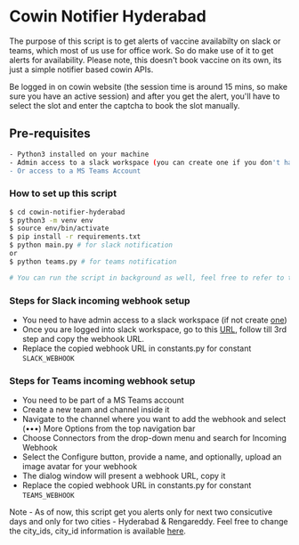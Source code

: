 # Cowin Notifier Hyderabad

The purpose of this script is to get alerts of vaccine availabilty on slack or teams, which most of us use for office work. So do make use of it to get alerts for availability.
Please note, this doesn't book vaccine on its own, its just a simple notifier based cowin APIs.

Be logged in on cowin website (the session time is around 15 mins, so make sure you have an active session) and after you get the alert, you'll have to select the slot and enter the captcha to book the slot manually.


## Pre-requisites

```sh
- Python3 installed on your machine
- Admin access to a slack workspace (you can create one if you don't have access)
- Or access to a MS Teams Account
```

### How to set up this script

```sh
$ cd cowin-notifier-hyderabad
$ python3 -m venv env
$ source env/bin/activate
$ pip install -r requirements.txt
$ python main.py # for slack notification
or
$ python teams.py # for teams notification

# You can run the script in background as well, feel free to refer to this [blog](https://janakiev.com/blog/python-background/) for the same.
```

### Steps for Slack incoming webhook setup

- You need to have admin access to a slack workspace (if not create [one](https://slack.com/intl/en-in/help/articles/206845317-Create-a-Slack-workspace))
- Once you are logged into slack workspace, go to this [URL](https://api.slack.com/messaging/webhooks), follow till 3rd step and copy the webhook URL.
- Replace the copied webhook URL in constants.py for constant ```SLACK_WEBHOOK```

### Steps for Teams incoming webhook setup

- You need to be part of a MS Teams account
- Create a new team and channel inside it
- Navigate to the channel where you want to add the webhook and select (•••) More Options from the top navigation bar
- Choose Connectors from the drop-down menu and search for Incoming Webhook
- Select the Configure button, provide a name, and optionally, upload an image avatar for your webhook
- The dialog window will present a webhook URL, copy it
- Replace the copied webhook URL in constants.py for constant ```TEAMS_WEBHOOK```

Note - As of now, this script get you alerts only for next two consicutive days and only for two cities - Hyderabad &  Rengareddy. Feel free to change the city_ids, city_id information is available [here](https://apisetu.gov.in/public/marketplace/api/cowin).
